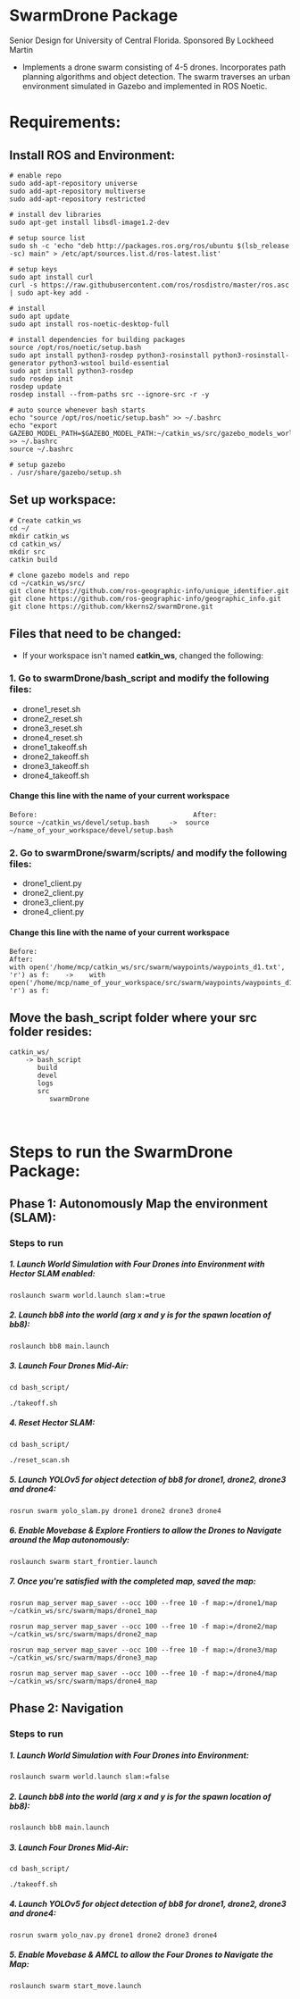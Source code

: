 # SwarmDrone Package
Senior Design for University of Central Florida. Sponsored By Lockheed Martin

- Implements a drone swarm consisting of 4-5 drones.  Incorporates path planning algorithms and object detection.  The swarm traverses an urban environment
simulated in Gazebo and implemented in ROS Noetic.  

# Requirements: 

## Install ROS and Environment:
```
# enable repo
sudo add-apt-repository universe
sudo add-apt-repository multiverse
sudo add-apt-repository restricted

# install dev libraries
sudo apt-get install libsdl-image1.2-dev

# setup source list
sudo sh -c 'echo "deb http://packages.ros.org/ros/ubuntu $(lsb_release -sc) main" > /etc/apt/sources.list.d/ros-latest.list'

# setup keys
sudo apt install curl
curl -s https://raw.githubusercontent.com/ros/rosdistro/master/ros.asc | sudo apt-key add -

# install
sudo apt update
sudo apt install ros-noetic-desktop-full

# install dependencies for building packages
source /opt/ros/noetic/setup.bash
sudo apt install python3-rosdep python3-rosinstall python3-rosinstall-generator python3-wstool build-essential
sudo apt install python3-rosdep
sudo rosdep init
rosdep update
rosdep install --from-paths src --ignore-src -r -y

# auto source whenever bash starts
echo "source /opt/ros/noetic/setup.bash" >> ~/.bashrc
echo "export GAZEBO_MODEL_PATH=$GAZEBO_MODEL_PATH:~/catkin_ws/src/gazebo_models_worlds_collection/models" >> ~/.bashrc
source ~/.bashrc

# setup gazebo
. /usr/share/gazebo/setup.sh
```

## Set up workspace:
```
# Create catkin_ws
cd ~/
mkdir catkin_ws
cd catkin_ws/
mkdir src
catkin build

# clone gazebo models and repo
cd ~/catkin_ws/src/
git clone https://github.com/ros-geographic-info/unique_identifier.git
git clone https://github.com/ros-geographic-info/geographic_info.git
git clone https://github.com/kkerns2/swarmDrone.git
```

## Files that need to be changed: 
- If your workspace isn't named **catkin_ws**, changed the following: 

### 1. Go to swarmDrone/bash_script and modify the following files:
<ul>
    <li>drone1_reset.sh</li>
    <li>drone2_reset.sh</li>
    <li>drone3_reset.sh</li>
    <li>drone4_reset.sh</li>
    <li>drone1_takeoff.sh</li>
    <li>drone2_takeoff.sh</li>
    <li>drone3_takeoff.sh</li>
    <li>drone4_takeoff.sh</li>
</ul>

#### Change this line with the name of your current workspace
```
Before:                                       After:
source ~/catkin_ws/devel/setup.bash     ->  source ~/name_of_your_workspace/devel/setup.bash 
```

### 2. Go to swarmDrone/swarm/scripts/ and modify the following files:
<ul>
    <li>drone1_client.py</li>
    <li>drone2_client.py</li>
    <li>drone3_client.py</li>
    <li>drone4_client.py</li>
</ul>

#### Change this line with the name of your current workspace
```
Before:                                                                                   After:
with open('/home/mcp/catkin_ws/src/swarm/waypoints/waypoints_d1.txt', 'r') as f:    ->    with open('/home/mcp/name_of_your_workspace/src/swarm/waypoints/waypoints_d1.txt', 'r') as f:
```

## Move the bash_script folder where your src folder resides:

```
catkin_ws/
    -> bash_script
       build
       devel
       logs
       src
          swarmDrone
```
<br>

# Steps to run the SwarmDrone Package:

## Phase 1: Autonomously Map the environment (SLAM):

### Steps to run 
##### 1. Launch World Simulation with Four Drones into Environment with Hector SLAM enabled:
```console
roslaunch swarm world.launch slam:=true
```
##### 2. Launch bb8 into the world (arg x and y is for the spawn location of bb8):
```console
roslaunch bb8 main.launch
```
##### 3. Launch Four Drones Mid-Air:
```console
cd bash_script/
```
```console
./takeoff.sh
```
##### 4. Reset Hector SLAM:
```console
cd bash_script/
```
```console
./reset_scan.sh
```
##### 5. Launch YOLOv5 for object detection of bb8 for drone1, drone2, drone3 and drone4:
```console
rosrun swarm yolo_slam.py drone1 drone2 drone3 drone4
```
##### 6. Enable Movebase & Explore Frontiers to allow the Drones to Navigate around the Map autonomously: 
```console
roslaunch swarm start_frontier.launch
```
##### 7. Once you're satisfied with the completed map, saved the map: 
```console
rosrun map_server map_saver --occ 100 --free 10 -f map:=/drone1/map ~/catkin_ws/src/swarm/maps/drone1_map
```
```console
rosrun map_server map_saver --occ 100 --free 10 -f map:=/drone2/map ~/catkin_ws/src/swarm/maps/drone2_map
```
```console
rosrun map_server map_saver --occ 100 --free 10 -f map:=/drone3/map ~/catkin_ws/src/swarm/maps/drone3_map
```
```console
rosrun map_server map_saver --occ 100 --free 10 -f map:=/drone4/map ~/catkin_ws/src/swarm/maps/drone4_map
```

## Phase 2: Navigation 
### Steps to run 
##### 1. Launch World Simulation with Four Drones into Environment: 
```console
roslaunch swarm world.launch slam:=false
```
##### 2. Launch bb8 into the world (arg x and y is for the spawn location of bb8):
```console
roslaunch bb8 main.launch
```
##### 3. Launch Four Drones Mid-Air:
```console
cd bash_script/
```
```console
./takeoff.sh
```
##### 4. Launch YOLOv5 for object detection of bb8 for drone1, drone2, drone3 and drone4:
```console
rosrun swarm yolo_nav.py drone1 drone2 drone3 drone4
```
##### 5. Enable Movebase & AMCL to allow the Four Drones to Navigate the Map:
```console
roslaunch swarm start_move.launch
```
<br/>



